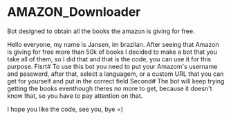 # AMAZON_Downloader
Bot designed to obtain all the books the amazon is giving for free.


Hello everyone, my name is Jansen, im brazilan.
After seeing that Amazon is giving for free more than 50k of books I decided to make a bot that you take all of them, so I did that and that is the code, you can use it for this purpose.
Fisrt#
To use this bot you need to put your Amazom's username and password, after that, select a languagem, or a custom URL that you can get for yourself and put in the correct field
Second#
The bot will keep trying getting the books eventhough theres no more to get, because it doesn't know that, so you have to pay attention on that.

I hope you like the code, see you, bye =)
